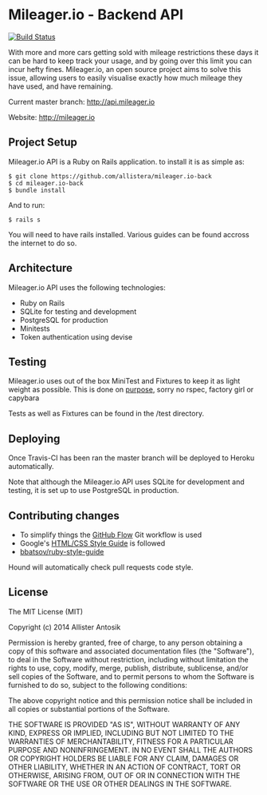 # Mileager.io - Backend API

[![Build
Status](https://travis-ci.org/allistera/mileager.io-back.svg)](https://travis-ci.org/allistera/mileager.io-back)

With more and more cars getting sold with mileage restrictions these days it can be hard to keep track your usage, and by going over this limit you can incur hefty fines. Mileager.io, an open source project aims to solve this issue, allowing users to easily visualise exactly how much mileage they have used, and have remaining.

Current master branch:
http://api.mileager.io

Website:
http://mileager.io

## Project Setup

Mileager.io API is a Ruby on Rails application. to install it is as simple as:

    $ git clone https://github.com/allistera/mileager.io-back
    $ cd mileager.io-back
    $ bundle install

And to run:

    $ rails s

You will need to have rails installed. Various guides can be found accross the internet to do so.

## Architecture

Mileager.io API uses the following technologies:

* Ruby on Rails
* SQLite for testing and development
* PostgreSQL for production
* Minitests
* Token authentication using devise

## Testing

Mileager.io uses out of the box MiniTest and Fixtures to keep it as light weight as possible. This is done on [purpose](https://twitter.com/AllisterAntosik/status/528168000898101248), sorry no rspec, factory girl or capybara

Tests as well as Fixtures can be found in the /test directory.

## Deploying

Once Travis-CI has been ran the master branch will be deployed to Heroku automatically.

Note that although the Mileager.io API uses SQLite for development and testing, it is set up to use PostgreSQL in production.

## Contributing changes

- To simplify things the [GitHub Flow](https://guides.github.com/introduction/flow/index.html) Git workflow is used
- Google's [HTML/CSS Style Guide](http://google-styleguide.googlecode.com/svn/trunk/htmlcssguide.xml) is followed
- [bbatsov/ruby-style-guide](https://github.com/bbatsov/ruby-style-guide)

Hound will automatically check pull requests code style.

## License

The MIT License (MIT)

Copyright (c) 2014 Allister Antosik

Permission is hereby granted, free of charge, to any person obtaining a copy
of this software and associated documentation files (the "Software"), to deal
in the Software without restriction, including without limitation the rights
to use, copy, modify, merge, publish, distribute, sublicense, and/or sell
copies of the Software, and to permit persons to whom the Software is
furnished to do so, subject to the following conditions:

The above copyright notice and this permission notice shall be included in
all copies or substantial portions of the Software.

THE SOFTWARE IS PROVIDED "AS IS", WITHOUT WARRANTY OF ANY KIND, EXPRESS OR
IMPLIED, INCLUDING BUT NOT LIMITED TO THE WARRANTIES OF MERCHANTABILITY,
FITNESS FOR A PARTICULAR PURPOSE AND NONINFRINGEMENT. IN NO EVENT SHALL THE
AUTHORS OR COPYRIGHT HOLDERS BE LIABLE FOR ANY CLAIM, DAMAGES OR OTHER
LIABILITY, WHETHER IN AN ACTION OF CONTRACT, TORT OR OTHERWISE, ARISING FROM,
OUT OF OR IN CONNECTION WITH THE SOFTWARE OR THE USE OR OTHER DEALINGS IN
THE SOFTWARE.
